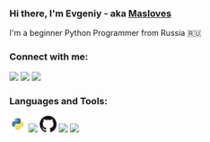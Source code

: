 ### Hi there, I'm Evgeniy - aka [Masloves](https://github.com/Masloves)
I'm a beginner Python Programmer from Russia 🇷🇺 
### **Connect with me:**

[<img height="20" src="https://upload.wikimedia.org/wikipedia/commons/9/96/Instagram.svg" />](https://www.instagram.com/johny_masloves/)
[<img height="20" src="https://upload.wikimedia.org/wikipedia/commons/2/21/VK.com-logo.svg">](https://vk.com/johny_masloves)
[<img height="20" src="https://upload.wikimedia.org/wikipedia/commons/8/83/Telegram_2019_Logo.svg">](https://t.me/masloves)

### Languages and Tools:

<img height="30" src="https://raw.githubusercontent.com/github/explore/80688e429a7d4ef2fca1e82350fe8e3517d3494d/topics/python/python.png">
<img height="30" src="https://upload.wikimedia.org/wikipedia/commons/e/e0/Git-logo.svg">
<img height="30" src="https://raw.githubusercontent.com/github/explore/78df643247d429f6cc873026c0622819ad797942/topics/github/github.png">
<img height="30" src="https://upload.wikimedia.org/wikipedia/commons/1/1d/PyCharm_Icon.svg">
<img height="30" src="https://upload.wikimedia.org/wikipedia/commons/d/d5/Slack_icon_2019.svg">